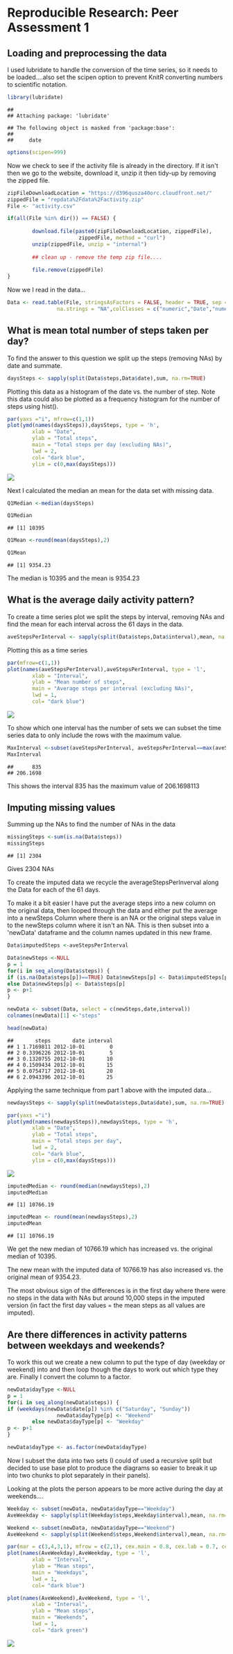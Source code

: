 # Reproducible Research: Peer Assessment 1

## Loading and preprocessing the data

I used lubridate to handle the conversion of the time series, so it needs to be 
loaded....also set the scipen option to prevent KnitR converting numbers to 
scientific notation.


```r
library(lubridate)
```

```
## 
## Attaching package: 'lubridate'
```

```
## The following object is masked from 'package:base':
## 
##     date
```

```r
options(scipen=999)
```

Now we check to see if the activity file is already in the directory. If it isn't
then we go to the website, download it, unzip it then tidy-up by removing the
zipped file.


```r
zipFileDownloadLocation = "https://d396qusza40orc.cloudfront.net/"
zippedFile = "repdata%2Fdata%2Factivity.zip"
File <- "activity.csv"

if(all(File %in% dir()) == FALSE) { 
        
        download.file(paste0(zipFileDownloadLocation, zippedFile), 
                       zippedFile, method = "curl")
        unzip(zippedFile, unzip = "internal")
        
        ## clean up - remove the temp zip file....
        
        file.remove(zippedFile)
} 
```

Now we I read in the data...


```r
Data <- read.table(File, stringsAsFactors = FALSE, header = TRUE, sep = "," , 
                na.strings = "NA",colClasses = c("numeric","Date","numeric"))
```

## What is mean total number of steps taken per day?

To find the answer to this question we split up the steps (removing NAs) by date
and summate.


```r
daysSteps <- sapply(split(Data$steps,Data$date),sum, na.rm=TRUE)
```

Plotting this data as a histogram of the date vs. the number of step. Note this
data could also be plotted as a frequency histogram for the number of steps
using hist().


```r
par(yaxs ="i", mfrow=c(1,1))
plot(ymd(names(daysSteps)),daysSteps, type = 'h',
        xlab = "Date",
        ylab = "Total steps",
        main = "Total steps per day (excluding NAs)",
        lwd = 2,
        col= "dark blue",
        ylim = c(0,max(daysSteps)))
```

![](PA1_template_files/figure-html/unnamed-chunk-5-1.png)<!-- -->

Next I calculated the median an mean for the data set with missing data.



```r
Q1Median <-median(daysSteps)

Q1Median
```

```
## [1] 10395
```

```r
Q1Mean <-round(mean(daysSteps),2)

Q1Mean
```

```
## [1] 9354.23
```

The median is 10395 and the mean is 9354.23

## What is the average daily activity pattern?

To create a time series plot we split the steps by interval, removing NAs and
find the mean for each interval across the 61 days in the data.


```r
aveStepsPerInterval <- sapply(split(Data$steps,Data$interval),mean, na.rm=TRUE)
```


Plotting this as a time series 

```r
par(mfrow=c(1,1))
plot(names(aveStepsPerInterval),aveStepsPerInterval, type = 'l',
        xlab = "Interval",
        ylab = "Mean number of steps",
        main = "Average steps per interval (excluding NAs)",
        lwd = 1,
        col= "dark blue")
```

![](PA1_template_files/figure-html/unnamed-chunk-8-1.png)<!-- -->

To show which one interval has the number of sets we can subset the time series
data to only include the rows with the maximum value.

```r
MaxInterval <-subset(aveStepsPerInterval, aveStepsPerInterval==max(aveStepsPerInterval))
MaxInterval
```

```
##      835 
## 206.1698
```

This shows the interval 835 has the maximum value of 206.1698113

## Imputing missing values

Summing up the NAs to find the number of NAs in the data


```r
missingSteps <-sum(is.na(Data$steps))
missingSteps
```

```
## [1] 2304
```

Gives 2304 NAs

To create the imputed data we recycle the averageStepsPerInverval along the Data 
for each of the 61 days. 

To make it a bit easier I have put the average steps into a new column on the 
original data, then looped through the data and either put the average into a 
newSteps Column where there is an NA or the original steps value in to the 
newSteps column where it isn't an NA. This is then subset into a 'newData' 
dataframe and the column names updated in this new frame. 


```r
Data$imputedSteps <-aveStepsPerInterval

Data$newSteps <-NULL
p = 1
for(i in seq_along(Data$steps)) {
if (is.na(Data$steps[p])==TRUE) Data$newSteps[p] <- Data$imputedSteps[p] 
else Data$newSteps[p] <- Data$steps[p]
p <- p+1
}

newData <- subset(Data, select = c(newSteps,date,interval))
colnames(newData)[1] <-"steps"

head(newData)
```

```
##       steps       date interval
## 1 1.7169811 2012-10-01        0
## 2 0.3396226 2012-10-01        5
## 3 0.1320755 2012-10-01       10
## 4 0.1509434 2012-10-01       15
## 5 0.0754717 2012-10-01       20
## 6 2.0943396 2012-10-01       25
```


Applying the same technique from part 1 above with the imputed data...


```r
newdaysSteps <- sapply(split(newData$steps,Data$date),sum, na.rm=TRUE)

par(yaxs ="i")
plot(ymd(names(newdaysSteps)),newdaysSteps, type = 'h',
        xlab = "Date",
        ylab = "Total steps",
        main = "Total steps per day",
        lwd = 2,
        col= "dark blue",
        ylim = c(0,max(daysSteps)))
```

![](PA1_template_files/figure-html/unnamed-chunk-12-1.png)<!-- -->

```r
imputedMedian <- round(median(newdaysSteps),2)
imputedMedian
```

```
## [1] 10766.19
```

```r
imputedMean <- round(mean(newdaysSteps),2)
imputedMean
```

```
## [1] 10766.19
```

We get the new median of 10766.19 which has increased vs. the original 
median of 10395. 

The new mean with the imputed data of 10766.19 has also increased vs.
the original mean of 9354.23.

The most obvious sign of the differences is in the first day where there were no
steps in the data with NAs but around 10,000 steps in the imputed version (in
fact the first day values = the mean steps as all values are imputed). 

## Are there differences in activity patterns between weekdays and weekends?

To work this out we create a new column to put the type of day (weekday or weekend)
into and then loop though the days to work out which type they are. Finally I 
convert the column to a factor.


```r
newData$dayType <-NULL
p = 1
for(i in seq_along(newData$steps)) {
if (weekdays(newData$date[p]) %in% c("Saturday", "Sunday")) 
                newData$dayType[p] <- "Weekend"
        else newData$dayType[p] <- "Weekday"
p <- p+1
}

newData$dayType <- as.factor(newData$dayType)
```

Now I subset the data into two sets (I could of used a recursive split but 
decided to use base plot to produce the diagrams so easier to break it up into
two chunks to plot separately in their panels).

Looking at the plots the person appears to be more active during the day at 
weekends....



```r
Weekday <- subset(newData, newData$dayType=="Weekday")
AveWeekday <- sapply(split(Weekday$steps,Weekday$interval),mean, na.rm=TRUE)

Weekend <- subset(newData, newData$dayType=="Weekend")
AveWeekend <- sapply(split(Weekend$steps,Weekend$interval),mean, na.rm=TRUE)

par(mar = c(3,4,3,1), mfrow = c(2,1), cex.main = 0.8, cex.lab = 0.7, cex.axis =0.7)
plot(names(AveWeekday),AveWeekday, type = 'l',
        xlab = "Interval",
        ylab = "Mean steps",
        main = "Weekdays",
        lwd = 1,
        col= "dark blue")

plot(names(AveWeekend),AveWeekend, type = 'l',
        xlab = "Interval",
        ylab = "Mean steps",
        main = "Weekends",
        lwd = 1,
        col= "dark green")
```

![](PA1_template_files/figure-html/unnamed-chunk-14-1.png)<!-- -->

